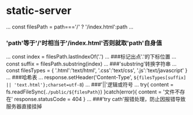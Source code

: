 # static-server
...
const filesPath = path==='/' ? '/index.html':path
...
### 'path'等于'/'时相当于'/index.html'否则就取'path'自身值
...
const index = filesPath.lastIndexOf('.')
...
###标记出点'.'的下标位置
...
const suffix = filesPath.substring(index)
...
###'substring'转换字符串
...
const filesTypes = {
            '.html':'text/html',
            '.css':'text/css',
            '.js':'text/javascript'
        }
...
###哈希表
...
response.setHeader('Content-Type', `${filesTypes[suffix] || 'text.html'};charset=utf-8`)
...
###'||'逻辑或符号
...
try{
            content = fs.readFileSync(`./public/${filesPath}`)
        }catch(error){
            content = '文件不存在'
            response.statusCode = 404
        }
...
###'try cath'报错处理，防止因报错导致服务器直接挂掉
